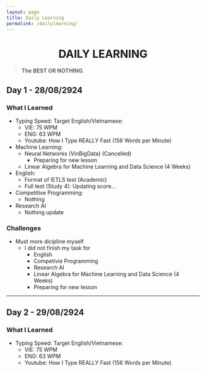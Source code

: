 ```yaml
---
layout: page
title: Daily Learning
permalink: /dailylearning/
---
```

<!-- <i class="fa-solid fa-check"></i> -->

<div align="center">
    <h1>DAILY LEARNING</h1>
</div>

> **The BEST OR NOTHING.**

## Day 1 - 28/08/2924

### What I Learned
- Typing Speed: Target English/Vietnamese:
    - VIE: 75 WPM
    - ENG: 63 WPM
    - Youtube: How I Type REALLY Fast (156 Words per Minute) 
- Machine Learning: 
    - Neural Networks (VinBigData) (Cancelled)
        - Preparing for new lesson 
    - Linear Algebra for Machine Learning and Data Science (4 Weeks)
- English: 
    - Format of IETLS test (Academic)
    - Full test (Study 4): Updating score...
- Competitive Programming:
    - Nothing
- Research AI
    - Nothing update

### Challenges
- Must more dicipline myself
    - I did not finish my task for 
        - English
        - Competivie Programming
        - Research AI
        - Linear Algebra for Machine Learning and Data Science (4 Weeks)
        - Preparing for new lesson
---

## Day 2 - 29/08/2924

### What I Learned
- Typing Speed: Target English/Vietnamese:
    - VIE: 75 WPM
    - ENG: 63 WPM
    - Youtube: How I Type REALLY Fast (156 Words per Minute) 